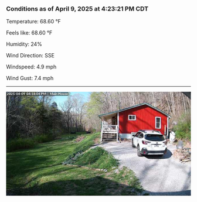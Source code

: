 ### Conditions as of April 9, 2025 at 4:23:21 PM CDT 

Temperature: 68.60 &deg;F

Feels like: 68.60 &deg;F

Humidity: 24%

Wind Direction: SSE

Windspeed: 4.9 mph

Wind Gust: 7.4 mph

---

<img src="./images/latest.jpeg"/>

